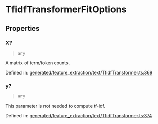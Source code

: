 # TfidfTransformerFitOptions

## Properties

### X?

> `any`

A matrix of term/token counts.

Defined in:  [generated/feature\_extraction/text/TfidfTransformer.ts:369](https://github.com/transitive-bullshit/scikit-learn-ts/blob/92ab806/packages/sklearn/src/generated/feature_extraction/text/TfidfTransformer.ts#L369)

### y?

> `any`

This parameter is not needed to compute tf-idf.

Defined in:  [generated/feature\_extraction/text/TfidfTransformer.ts:374](https://github.com/transitive-bullshit/scikit-learn-ts/blob/92ab806/packages/sklearn/src/generated/feature_extraction/text/TfidfTransformer.ts#L374)

